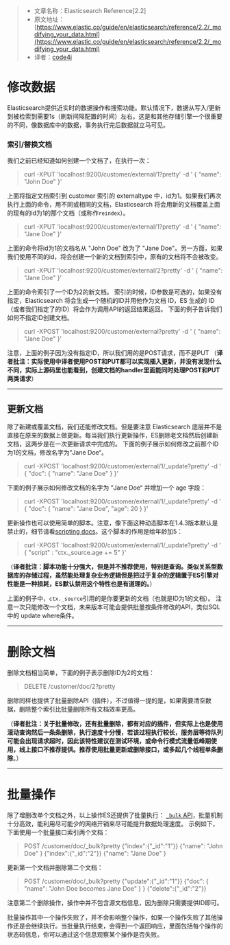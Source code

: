 >* 文章名称：Elasticsearch Reference[2.2]
>* 原文地址：[https://www.elastic.co/guide/en/elasticsearch/reference/2.2/_modifying_your_data.html](https://www.elastic.co/guide/en/elasticsearch/reference/2.2/_modifying_your_data.html)
>* 译者：[code4j](https://github.com/rpgmakervx)

# 修改数据
Elasticsearch提供近实时的数据操作和搜索功能。默认情况下，数据从写入/更新到被检索到需要1s（刷新间隔配置的时间）左右。这是和其他存储引擎一个很重要的不同，像数据库中的数据，事务执行完后数据就立马可见。

### 索引/替换文档
我们之前已经知道如何创建一个文档了，在执行一次：
>curl -XPUT 'localhost:9200/customer/external/1?pretty' -d '
{
  "name": "John Doe"
}'

上面将指定文档索引到 customer 索引的 externaltype 中，id为1。如果我们再次执行上面的命令，用不同或相同的文档，Elasticsearch 将会用新的文档覆盖上面的现有的id为1的那个文档（或称作`reindex`）。
>curl -XPUT 'localhost:9200/customer/external/1?pretty' -d '
{
  "name": "Jane Doe"
}'

上面的命令将id为1的文档名从 "John Doe" 改为了 "Jane Doe"。另一方面，如果我们使用不同的id，将会创建一个新的文档到索引中，原有的文档将不会被改变。
>curl -XPUT 'localhost:9200/customer/external/2?pretty' -d '
{
  "name": "Jane Doe"
}'

上面的命令索引了一个ID为2的新文档。
索引的时候，ID参数是可选的，如果没有指定，Elasticsearch 将会生成一个随机的ID并用他作为文档 ID，ES 生成的 ID（或者我们指定了的ID）将会作为调用API的返回结果返回。
下面的例子告诉我们如何不指定ID创建文档。
>curl -XPOST 'localhost:9200/customer/external?pretty' -d '
{
  "name": "Jane Doe"
}'

注意，上面的例子因为没有指定ID，所以我们用的是POST请求，而不是PUT
（**译者批注：实际使用中译者使用POST和PUT都可以实现插入更新，并没有发现什么不同，实际上源码里也能看到，创建文档的handler里面能同时处理POST和PUT两类请求**）
***
## 更新文档
除了新建或覆盖文档，我们还能修改文档。但是要注意 Elasticsearch 底层并不是直接在原来的数据上做更新。每当我们执行更新操作，ES删除老文档然后创建新文档，这两步是在一次更新请求中完成的。
下面的例子展示如何修改之前那个ID为1的文档，修改名字为”Jane Doe“。
>curl -XPOST 'localhost:9200/customer/external/1/_update?pretty' -d '
{
  "doc": { "name": "Jane Doe" }
}'

下面的例子展示如何修改文档的名字为 ”Jane Doe“ 并增加一个 age 字段：
>curl -XPOST 'localhost:9200/customer/external/1/_update?pretty' -d '
{
  "doc": { "name": "Jane Doe", "age": 20 }
}'

更新操作也可以使用简单的脚本。注意，像下面这种动态脚本在1.4.3版本默认是禁止的，细节请看[scripting docs](https://www.elastic.co/guide/en/elasticsearch/reference/2.2/modules-scripting.html "Scripting")。这个脚本的作用是给年龄加5：
>curl -XPOST 'localhost:9200/customer/external/1/_update?pretty' -d '
{
  "script" : "ctx._source.age += 5"
}'

（**译者批注：脚本功能十分强大，但是并不推荐使用，特别是查询。类似关系型数据库的存储过程，虽然能处理复杂业务逻辑但是把过于复杂的逻辑置于ES引擎对性能是一种损耗，ES默认禁用这个特性也是有道理的。**）

上面的例子中，`ctx._source`引用的是你要更新的文档（也就是ID为1的文档）。
注意一次只能修改一个文档，未来版本可能会提供批量按条件修改的API，类似SQL中的 update where条件。
***
# 删除文档
删除文档相当简单，下面的例子表示删除ID为2的文档：
>DELETE /customer/doc/2?pretty

删除同样也提供了批量删除API（插件），不过值得一提的是，如果需要清空数据，删除整个索引比批量删除所有文档效率更高。

（**译者批注：关于批量修改，还有批量删除，都有对应的插件，但实际上也是使用滚动查询然后一条条删除，执行速度十分慢，若该过程执行较长，服务层等待队列可能会出现请求超时，因此该特性建议在测试环境，或命令行模式流量低峰期使用，线上接口不推荐提供。推荐使用批量更新或删除接口，或多起几个线程单条删除**。）

***

# 批量操作
除了增删改单个文档之外，以上操作ES还提供了批量执行： [`_bulk` API](https://www.elastic.co/guide/en/elasticsearch/reference/6.0/docs-bulk.html)，批量机制十分高效，能利用尽可能少的网络开销来尽可能提升数据处理速度。
示例如下，下面使用一个批量接口索引两个文档：
>POST /customer/doc/_bulk?pretty
{"index":{"_id":"1"}}
{"name": "John Doe" }
{"index":{"_id":"2"}}
{"name": "Jane Doe" }

更新第一个文档并删除第二个文档：
>POST /customer/doc/_bulk?pretty
{"update":{"_id":"1"}}
{"doc": { "name": "John Doe becomes Jane Doe" } }
{"delete":{"_id":"2"}}

注意第二个删除操作，操作中并不包含源文档信息，因为删除只需要提供ID即可。

批量操作其中一个操作失败了，并不会影响整个操作，如果一个操作失败了其他操作还是会继续执行。当批量执行结束，会得到一个返回响应，里面包括每个操作的状态码信息，你可以通过这个信息观察某个操作是否失败。
